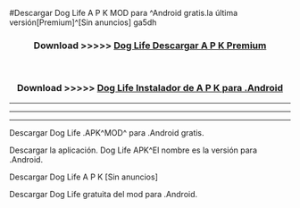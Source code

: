 #Descargar Dog Life  A P K MOD para ^Android gratis.la última versión[Premium]^[Sin anuncios] ga5dh



<div align="center">
<h3>Download >>>>> <a href="https://es-web.web.app/?es= ${title}">Dog Life  Descargar A P K Premium</a></h3><br>

<h3>Download >>>>> <a href="https://es-web.web.app/?es= ${title}">Dog Life  Instalador de A P K para .Android</a></h3>
</div>


----------------------------------------------------------

----------------------------------------------------------

----------------------------------------------------------

Descargar Dog Life  .APK^MOD^ para .Android gratis.

Descargar la aplicación. Dog Life  APK^El nombre es la versión para .Android.

Descargar Dog Life  A P K [Sin anuncios]

Descargar Dog Life  gratuita del mod para .Android.